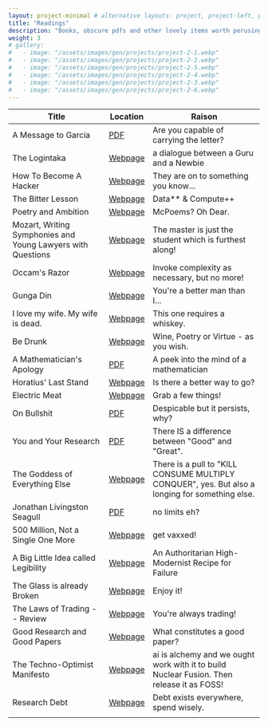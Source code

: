 ```yaml
---
layout: project-minimal # alternative layouts: project, project-left, project-right, project-top, project-minimal
title: "Readings"
description: "Books, obscure pdfs and other lovely items worth perusing."
weight: 3
# gallery:
#   - image: "/assets/images/gen/projects/project-2-1.webp"
#   - image: "/assets/images/gen/projects/project-2-2.webp"
#   - image: "/assets/images/gen/projects/project-2-5.webp"
#   - image: "/assets/images/gen/projects/project-2-4.webp"
#   - image: "/assets/images/gen/projects/project-2-3.webp"
#   - image: "/assets/images/gen/projects/project-2-6.webp"
---
```


| Title         | Location    | Raison    |
|---------------|-------------|-----------|
| A Message to Garcia | [PDF](https://courses.csail.mit.edu/6.803/pdf/hubbard1899.pdf) | Are you capable of carrying the letter? |
| The Logintaka | [Webpage](http://catb.org/~esr/faqs/loginataka.html) | a dialogue between a Guru and a Newbie |
| How To Become A Hacker | [Webpage](http://www.catb.org/~esr/faqs/hacker-howto.html) | They are on to something you know... |
| The Bitter Lesson | [Webpage](http://incompleteideas.net/IncIdeas/BitterLesson.html) | Data** & Compute++ |
| Poetry and Ambition | [Webpage]( https://poets.org/text/poetry-and-ambition) | McPoems? Oh Dear. |
| Mozart, Writing Symphonies and Young Lawyers with Questions | [Webpage](https://fs.blog/brain-food/october-30-2022/#:~:text=%E2%80%9CYoung%20lawyers%20frequently,to%20do%20it.%E2%80%99%E2%80%9D) | The master is just the student which is furthest along! |
| Occam's Razor | [Webpage]( http://pespmc1.vub.ac.be/OCCAMRAZ.html) | Invoke complexity as necessary, but no more! |
| Gunga Din | [Webpage]( https://www.poetryfoundation.org/poems/46783/gunga-din) | You're a better man than I... |
| I love my wife. My wife is dead. | [Webpage]( https://lettersofnote.com/2012/02/15/i-love-my-wife-my-wife-is-dead/) | This one requires a whiskey. |
| Be Drunk | [Webpage]( https://poets.org/poem/be-drunk) | Wine, Poetry or Virtue - as you wish. |
| A Mathematician's Apology | [PDF]( https://web.njit.edu/~akansu/PAPERS/GHHardy-AMathematiciansApology.pdf) | A peek into the mind of a mathematician |
| Horatius' Last Stand | [Webpage]( https://www.goodreads.com/quotes/21898-then-out-spake-brave-horatius-the-captain-of-the-gate) | Is there a better way to go? |
| Electric Meat | [Webpage]( https://matt.might.net/articles/electric-meat/) | Grab a few things! |
| On Bullshit | [PDF]( https://www2.csudh.edu/ccauthen/576f12/frankfurt__harry_-_on_bullshit.pdf) | Despicable but it persists, why? |
| You and Your Research | [PDF]( https://www.cs.virginia.edu/~robins/YouAndYourResearch.pdf) | There IS a difference between "Good" and "Great". |
| The Goddess of Everything Else | [Webpage]( https://slatestarcodex.com/2015/08/17/the-goddess-of-everything-else-2/) | There is a pull to "KILL CONSUME MULTIPLY CONQUER", yes. But also a longing for something else. |
| Jonathan Livingston Seagull | [PDF](https://www.crisrieder.org/thejourney/wp-content/uploads/2021/02/Jonathan-Livingston-Seagull.pdf) | no limits eh? |
| 500 Million, Not a Single One More | [Webpage](https://forum.effectivealtruism.org/posts/jk7A3NMdbxp65kcJJ/500-million-but-not-a-single-one-more) | get vaxxed! |
| A Big Little Idea called Legibility| [Webpage](https://www.ribbonfarm.com/2010/07/26/a-big-little-idea-called-legibility/)| An Authoritarian High-Modernist Recipe for Failure |
| The Glass is already Broken | [Webpage](https://kottke.org/15/04/the-glass-is-already-broken) | Enjoy it! |
| The Laws of Trading -- Review | [Webpage](https://astralcodexten.substack.com/p/your-book-review-the-laws-of-trading) | You're always trading! |
| Good Research and Good Papers | [Webpage](http://xiaodong-yu.blogspot.com/2011/06/forward-de-mystifying-good-research-and.html) | What constitutes a good paper? |
| The Techno-Optimist Manifesto | [Webpage](https://a16z.com/the-techno-optimist-manifesto/?utm_source=alphasignalai.beehiiv.com&utm_medium=newsletter&utm_campaign=using-llms-to-train-robots-changes-everything) | ai is alchemy and we ought work with it to build Nuclear Fusion. Then release it as FOSS! |
| Research Debt | [Webpage](https://distill.pub/2017/research-debt/) | Debt exists everywhere, spend wisely. |
||||
